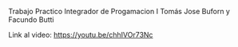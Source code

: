 Trabajo Practico Integrador de Progamacion I
Tomás Jose Buforn y Facundo Butti

Link al video: https://youtu.be/chhIVOr73Nc
